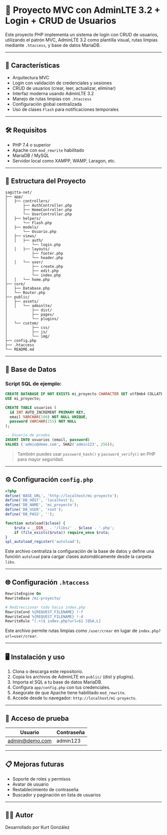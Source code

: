# 🧩 Proyecto MVC con AdminLTE 3.2 + Login + CRUD de Usuarios

Este proyecto PHP implementa un sistema de login con CRUD de usuarios, utilizando el patrón MVC, AdminLTE 3.2 como plantilla visual, rutas limpias mediante `.htaccess`, y base de datos MariaDB.

---

## 🚀 Características

- Arquitectura MVC
- Login con validación de credenciales y sesiones
- CRUD de usuarios (crear, leer, actualizar, eliminar)
- Interfaz moderna usando AdminLTE 3.2
- Manejo de rutas limpias con `.htaccess`
- Configuración global centralizada
- Uso de clases `Flash` para notificaciones temporales

---

## 🛠️ Requisitos

- PHP 7.4 o superior
- Apache con `mod_rewrite` habilitado
- MariaDB / MySQL
- Servidor local como XAMPP, WAMP, Laragon, etc.

---

## 📂 Estructura del Proyecto

```
sagitta-net/
├── app/
│   ├── controllers/
│       ├── AuthController.php
│       ├── HomeController.php
│       └── UserController.php
│   ├── helpers/
│       └── Flash.php
│   ├── models/
│       └── Usuario.php
│   ├── views/
│   │   ├── auth/
│           └── login.php
│   │   ├── layouts/
│           ├── footer.php
│           └── header.php
│   │   └── user/
│           ├── create.php
│           ├── edit.php
│           └── index.php
│   │   └── home.php
├── core/
│   ├── Database.php
│   └── Router.php
├── public/
│   ├── assets/
│   │   └── adminlte/
│           ├── dist/
│           ├── pages/
│           └── plugins/
│   └── custom/
│           ├── css/
│           ├── js/
│           └── img/
├── config.php
├── .htaccess
└── README.md
```

---

## 🧮 Base de Datos

### Script SQL de ejemplo:

```sql
CREATE DATABASE IF NOT EXISTS mi_proyecto CHARACTER SET utf8mb4 COLLATE utf8mb4_general_ci;
USE mi_proyecto;

CREATE TABLE usuarios (
  id INT AUTO_INCREMENT PRIMARY KEY,
  email VARCHAR(100) NOT NULL UNIQUE,
  password VARCHAR(255) NOT NULL
);

-- Usuario de prueba
INSERT INTO usuarios (email, password)
VALUES ('admin@demo.com', SHA2('admin123', 256));
```

> También puedes usar `password_hash()` y `password_verify()` en PHP para mayor seguridad.

---

## ⚙️ Configuración `config.php`

```php
<?php
define('BASE_URL', 'http://localhost/mi-proyecto');
define('DB_HOST', 'localhost');
define('DB_NAME', 'mi_proyecto');
define('DB_USER', 'root');
define('DB_PASS', '');

function autoload($clase) {
    $ruta = __DIR__ . '/libs/' . $clase . '.php';
    if (file_exists($ruta)) require_once $ruta;
}
spl_autoload_register('autoload');
```

Este archivo centraliza la configuración de la base de datos y define una función `autoload` para cargar clases automáticamente desde la carpeta `libs`.

---

## 🌐 Configuración `.htaccess`

```apache
RewriteEngine On
RewriteBase /mi-proyecto/

# Redireccionar todo hacia index.php
RewriteCond %{REQUEST_FILENAME} !-f
RewriteCond %{REQUEST_FILENAME} !-d
RewriteRule ^(.+)$ index.php?url=$1 [QSA,L]
```

Este archivo permite rutas limpias como `/user/crear` en lugar de `index.php?url=user/crear`.

---

## 🖥️ Instalación y uso

1. Clona o descarga este repositorio.
2. Copia los archivos de AdminLTE en `public/` (dist y plugins).
3. Importa el SQL a tu base de datos MariaDB.
4. Configura `app/config.php` con tus credenciales.
5. Asegúrate de que Apache tiene habilitado `mod_rewrite`.
6. Accede desde tu navegador: `http://localhost/mi-proyecto`.

---

## 👤 Acceso de prueba

| Usuario        | Contraseña |
|----------------|------------|
| admin@demo.com | admin123   |

---

## 📋 Mejoras futuras

- Soporte de roles y permisos
- Avatar de usuario
- Restablecimiento de contraseña
- Buscador y paginación en lista de usuarios

---

## 🧑‍💻 Autor

Desarrollado por Kurt González
